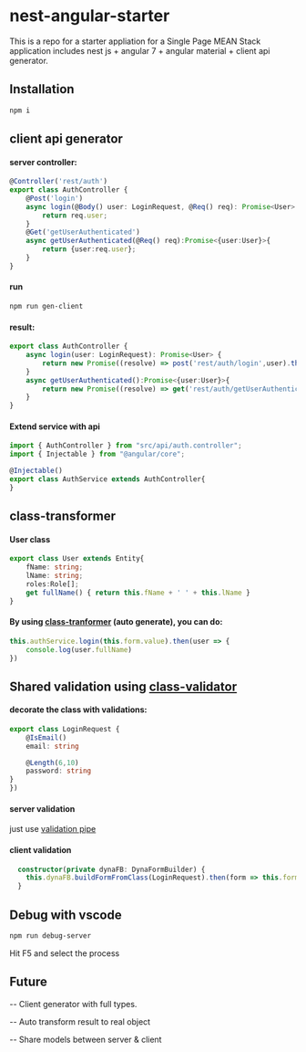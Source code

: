 # nest-angular-starter
This is a repo for a starter appliation for a Single Page MEAN Stack application
includes nest js + angular 7 + angular material + client api generator.

## Installation 
```sh
npm i
```

## client api generator
#### server controller:
```typescript
@Controller('rest/auth')
export class AuthController {
    @Post('login')
    async login(@Body() user: LoginRequest, @Req() req): Promise<User> {
        return req.user;
    }
    @Get('getUserAuthenticated')
    async getUserAuthenticated(@Req() req):Promise<{user:User}>{
        return {user:req.user};
    }
}
```
#### run 
```sh
npm run gen-client
```
#### result:
```typescript
export class AuthController {
    async login(user: LoginRequest): Promise<User> {
        return new Promise((resolve) => post('rest/auth/login',user).then((data:any) => resolve(plainToClass(User,<User>data))))
    }
    async getUserAuthenticated():Promise<{user:User}>{
        return new Promise((resolve) => get('rest/auth/getUserAuthenticated').then((data:any) => resolve(data)))
    }
}
```

#### Extend service with api
```typescript
import { AuthController } from "src/api/auth.controller";
import { Injectable } from "@angular/core";

@Injectable()
export class AuthService extends AuthController{
}
```

## class-transformer
#### User class
```typescript
export class User extends Entity{
    fName: string;
    lName: string;
    roles:Role[];
    get fullName() { return this.fName + ' ' + this.lName }
}
```
#### By using [class-tranformer](https://github.com/typestack/class-transformer) (auto generate), you can do:
```typescript
this.authService.login(this.form.value).then(user => {
    console.log(user.fullName)
})
```
## Shared validation using [class-validator](https://github.com/typestack/class-validator)
#### decorate the class with validations:
```typescript
export class LoginRequest {
    @IsEmail()
    email: string

    @Length(6,10)
    password: string
}
})
```

#### server validation
just use [validation pipe](https://docs.nestjs.com/techniques/validation)
#### client validation
```typescript
  constructor(private dynaFB: DynaFormBuilder) {
    this.dynaFB.buildFormFromClass(LoginRequest).then(form => this.form = form);
  }
  ```

## Debug with vscode
```sh
npm run debug-server
```
Hit F5 and select the process

## Future
-- Client generator with full types.

-- Auto transform result to real object

-- Share models between server & client
